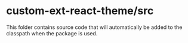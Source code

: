 # custom-ext-react-theme/src

This folder contains source code that will automatically be added to the classpath when
the package is used.
